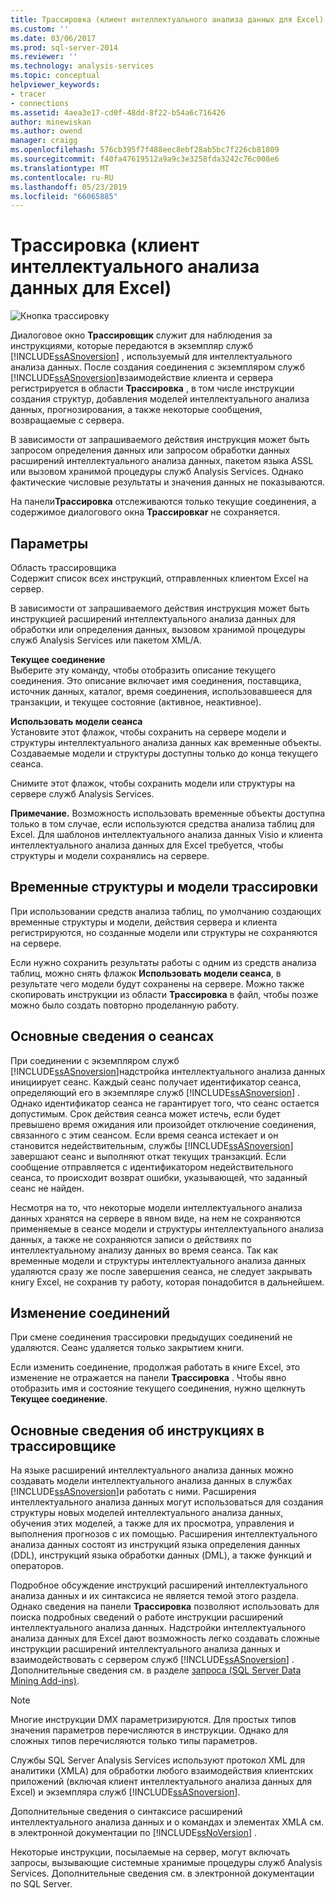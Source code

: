```yaml
---
title: Трассировка (клиент интеллектуального анализа данных для Excel) | Документация Майкрософт
ms.custom: ''
ms.date: 03/06/2017
ms.prod: sql-server-2014
ms.reviewer: ''
ms.technology: analysis-services
ms.topic: conceptual
helpviewer_keywords:
- tracer
- connections
ms.assetid: 4aea3e17-cd0f-48dd-8f22-b54a6c716426
author: minewiskan
ms.author: owend
manager: craigg
ms.openlocfilehash: 576cb395f7f488eec8ebf28ab5bc7f226cb81809
ms.sourcegitcommit: f40fa47619512a9a9c3e3258fda3242c76c008e6
ms.translationtype: MT
ms.contentlocale: ru-RU
ms.lasthandoff: 05/23/2019
ms.locfileid: "66065885"
---
```

# <a name="trace-data-mining-client-for-excel"></a>Трассировка (клиент интеллектуального анализа данных для Excel)
  ![Кнопка трассировку](media/misc-trace.gif "кнопку трассировки")  
  
 Диалоговое окно **Трассировщик** служит для наблюдения за инструкциями, которые передаются в экземпляр служб [!INCLUDE[ssASnoversion](../includes/ssasnoversion-md.md)] , используемый для интеллектуального анализа данных. После создания соединения с экземпляром служб [!INCLUDE[ssASnoversion](../includes/ssasnoversion-md.md)]взаимодействие клиента и сервера регистрируется в области **Трассировка** , в том числе инструкции создания структур, добавления моделей интеллектуального анализа данных, прогнозирования, а также некоторые сообщения, возвращаемые с сервера.  
  
 В зависимости от запрашиваемого действия инструкция может быть запросом определения данных или запросом обработки данных расширений интеллектуального анализа данных, пакетом языка ASSL или вызовом хранимой процедуры служб Analysis Services. Однако фактические числовые результаты и значения данных не показываются.  
  
 На панели**Трассировка** отслеживаются только текущие соединения, а содержимое диалогового окна **Трассировкаr** не сохраняется.  
  
## <a name="options"></a>Параметры  
 Область трассировщика  
 Содержит список всех инструкций, отправленных клиентом Excel на сервер.  
  
 В зависимости от запрашиваемого действия инструкция может быть инструкцией расширений интеллектуального анализа данных для обработки или определения данных, вызовом хранимой процедуры служб Analysis Services или пакетом XML/A.  
  
 **Текущее соединение**  
 Выберите эту команду, чтобы отобразить описание текущего соединения. Это описание включает имя соединения, поставщика, источник данных, каталог, время соединения, использовавшееся для транзакции, и текущее состояние (активное, неактивное).  
  
 **Использовать модели сеанса**  
 Установите этот флажок, чтобы сохранить на сервере модели и структуры интеллектуального анализа данных как временные объекты. Создаваемые модели и структуры доступны только до конца текущего сеанса.  
  
 Снимите этот флажок, чтобы сохранить модели или структуры на сервере служб Analysis Services.  
  
 **Примечание.** Возможность использовать временные объекты доступна только в том случае, если используются средства анализа таблиц для Excel. Для шаблонов интеллектуального анализа данных Visio и клиента интеллектуального анализа данных для Excel требуется, чтобы структуры и модели сохранялись на сервере.  
  
## <a name="tracing-temporary-structures-and-models"></a>Временные структуры и модели трассировки  
 При использовании средств анализа таблиц, по умолчанию создающих временные структуры и модели, действия сервера и клиента регистрируются, но созданные модели или структуры не сохраняются на сервере.  
  
 Если нужно сохранить результаты работы с одним из средств анализа таблиц, можно снять флажок **Использовать модели сеанса**, в результате чего модели будут сохранены на сервере. Можно также скопировать инструкции из области **Трассировка** в файл, чтобы позже можно было создать повторно проделанную работу.  
  
## <a name="understanding-sessions"></a>Основные сведения о сеансах  
 При соединении с экземпляром служб [!INCLUDE[ssASnoversion](../includes/ssasnoversion-md.md)]надстройка интеллектуального анализа данных инициирует сеанс. Каждый сеанс получает идентификатор сеанса, определяющий его в экземпляре служб [!INCLUDE[ssASnoversion](../includes/ssasnoversion-md.md)] . Однако идентификатор сеанса не гарантирует того, что сеанс остается допустимым. Срок действия сеанса может истечь, если будет превышено время ожидания или произойдет отключение соединения, связанного с этим сеансом. Если время сеанса истекает и он становится недействительным, службы [!INCLUDE[ssASnoversion](../includes/ssasnoversion-md.md)] завершают сеанс и выполняют откат текущих транзакций. Если сообщение отправляется с идентификатором недействительного сеанса, то происходит возврат ошибки, указывающей, что заданный сеанс не найден.  
  
 Несмотря на то, что некоторые модели интеллектуального анализа данных хранятся на сервере в явном виде, на нем не сохраняются применяемые в сеансе модели и структуры интеллектуального анализа данных, а также не сохраняются записи о действиях по интеллектуальному анализу данных во время сеанса. Так как временные модели и структуры интеллектуального анализа данных удаляются сразу же после завершения сеанса, не следует закрывать книгу Excel, не сохранив ту работу, которая понадобится в дальнейшем.  
  
## <a name="changing-connections"></a>Изменение соединений  
 При смене соединения трассировки предыдущих соединений не удаляются. Сеанс удаляется только закрытием книги.  
  
 Если изменить соединение, продолжая работать в книге Excel, это изменение не отражается на панели **Трассировка** . Чтобы явно отобразить имя и состояние текущего соединения, нужно щелкнуть **Текущее соединение**.  
  
## <a name="understanding-statements-in-the-tracer"></a>Основные сведения об инструкциях в трассировщике  
 На языке расширений интеллектуального анализа данных можно создавать модели интеллектуального анализа данных в службах [!INCLUDE[ssASnoversion](../includes/ssasnoversion-md.md)]и работать с ними. Расширения интеллектуального анализа данных могут использоваться для создания структуры новых моделей интеллектуального анализа данных, обучения этих моделей, а также для их просмотра, управления и выполнения прогнозов с их помощью. Расширения интеллектуального анализа данных состоят из инструкций языка определения данных (DDL), инструкций языка обработки данных (DML), а также функций и операторов.  
  
 Подробное обсуждение инструкций расширений интеллектуального анализа данных и их синтаксиса не является темой этого раздела. Однако сведения на панели **Трассировка** позволяют использовать для поиска подробных сведений о работе инструкции расширений интеллектуального анализа данных. Надстройки интеллектуального анализа данных для Excel дают возможность легко создавать сложные инструкции расширений интеллектуального анализа данных и взаимодействовать с сервером служб [!INCLUDE[ssASnoversion](../includes/ssasnoversion-md.md)] . Дополнительные сведения см. в разделе [запроса &#40;SQL Server Data Mining Add-ins&#41;](query-sql-server-data-mining-add-ins.md).  
  
> [!NOTE]  
>  Многие инструкции DMX параметризируются. Для простых типов значения параметров перечисляются в инструкции. Однако для сложных типов перечисляются только типы параметров.  
  
 Службы SQL Server Analysis Services используют протокол XML для аналитики (XMLA) для обработки любого взаимодействия клиентских приложений (включая клиент интеллектуального анализа данных для Excel) и экземпляра служб [!INCLUDE[ssASnoversion](../includes/ssasnoversion-md.md)].  
  
 Дополнительные сведения о синтаксисе расширений интеллектуального анализа данных и о командах и элементах XMLA см. в электронной документации по [!INCLUDE[ssNoVersion](../includes/ssnoversion-md.md)] .  
  
 Некоторые инструкции, посылаемые на сервер, могут включать запросы, вызывающие системные хранимые процедуры служб Analysis Services. Дополнительные сведения см. в электронной документации по SQL Server.  
  
  
